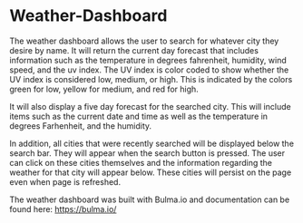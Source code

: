 # Weather-Dashboard

The weather dashboard allows the user to search for whatever city they desire by name. 
It will return the current day forecast that includes information such as the temperature in degrees fahrenheit, humidity, wind speed, and the uv index. The UV index is color coded to show whether the UV index is considered low, medium, or high. This is indicated by the colors green for low, yellow for medium, and red for high.

It will also display a five day forecast for the searched city. This will include items such as the current date and time as well as the temperature in degrees Farhenheit, and the humidity. 

In addition, all cities that were recently searched will be displayed below the search bar. They will appear when the search button is pressed. The user can click on these cities themselves and the information regarding the weather for that city will appear below. These cities will persist on the page even when page is refreshed. 

The weather dashboard was built with Bulma.io and documentation can be found here: https://bulma.io/


